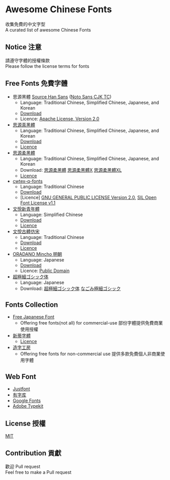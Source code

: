 # Awesome Chinese Fonts

收集免費的中文字型    
A curated list of awesome Chinese Fonts

## Notice 注意

請遵守字體的授權條款  
Please follow the license terms for fonts

## Free Fonts 免費字體

 - 思源黑體 [Source Han Sans](https://github.com/adobe-fonts/source-han-sans/) ([Noto Sans CJK TC](https://www.google.com/get/noto/help/cjk/))
	 - Language: Traditional Chinese, Simplified Chinese, Japanese, and Korean
	 - [Download](https://noto-website-2.storage.googleapis.com/pkgs/NotoSansCJKtc-hinted.zip)
	 - Licence: [Apache License, Version 2.0](http://www.apache.org/licenses/LICENSE-2.0)  
 - [思源真黑體](http://jikasei.me/font/genshin/)
  	 - Language: Traditional Chinese, Simplified Chinese, Japanese, and Korean
	 - [Download](https://osdn.jp/downloads/users/8/8637/genshingothic-20150607.zip)
	 - [Licence](http://jikasei.me/info/license.html)
 - [思源柔黑體](http://jikasei.me/font/genjyuu/)
     - Language: Traditional Chinese, Simplified Chinese, Japanese, and Korean
	 - Download: [思源柔黑體](https://osdn.jp/downloads/users/8/8642/genjyuugothic-20150607.zip) [思源柔黑體X](https://osdn.jp/downloads/users/8/8644/genjyuugothic-x-20150607.zip) [思源柔黑體XL](https://osdn.jp/downloads/users/8/8643/genjyuugothic-l-20150607.zip)
	 - [Licence](http://jikasei.me/info/license.html)
 - [cwtex-q-fonts](http://jikasei.me/font/genshin/)
  	 - Language: Traditional Chinese
	 - [Download](https://github.com/l10n-tw/cwtex-q-fonts-TTFs/releases)
	 - [Licence] [GNU GENERAL PUBLIC LICENSE Version 2.0](http://www.gnu.org/licenses/old-licenses/gpl-2.0.html), [SIL Open Font License v1.1](https://opensource.org/licenses/OFL-1.1)
 - [文悅新青年體](http://wytype.com/typeface/WenYue-XinQingNianTi/)
 	- Language: Simplified Chinese
	- [Download](http://wytype.com/purchase/)
	- [Licence](http://wytype.com/purchase/)
 - [文悅古體仿宋](http://wytype.com/typeface/WyueGutiFangsong/)
 	- Language: Traditional Chinese
	- [Download](http://wytype.com/purchase/)
 	- [Licence](http://wytype.com/purchase/)
 - [ORADANO Mincho 明朝](http://www.asahi-net.or.jp/~sd5a-ucd/freefonts/Oradano-Mincho/)
	 - Language: Japanese
	 - [Download](http://www.asahi-net.or.jp/~sd5a-ucd/freefonts/Oradano-Mincho/Oradano2016-0427t.zip)
	 - Licence: [Public Domain](https://creativecommons.org/licenses/publicdomain/)
 - [超極細ゴシック体](http://font.websozai.jp/index.html)
	 - Language: Japanese
	 - Download: [超極細ゴシック体](http://font.websozai.jp/fontdata-8/chogokubosogothic.zip)  [ なごみ極細ゴシック](http://font.websozai.jp/fontdata-8/nagomigokubosogothic.zip)

## Fonts Collection 
 - [Free Japanese Font](http://www.freejapanesefont.com/)
 	- Offering free fonts(not all) for commercial-use 部份字體提供免費商業使用授權 
 - [新蒂字體](http://www.sentyfont.com/)
	- [Licence](http://www.sentyfont.com/condition%20and%20terms.htm) 
 - [造字工房](http://www.makefont.com/fonts.html)
 	- Offering free fonts for non-commercial use 提供多款免費個人非商業使用字體

## Web Font  

- [Justfont](http://www.justfont.com/)
- [有字库](http://www.youziku.com/)
- [Google Fonts](https://www.google.com/fonts/earlyaccess)
- [Adobe Typekit](https://typekit.com/) 
 
## License 授權

[MIT](https://opensource.org/licenses/MIT)

## Contribution 貢獻

歡迎 Pull request  
Feel free to make a Pull request
